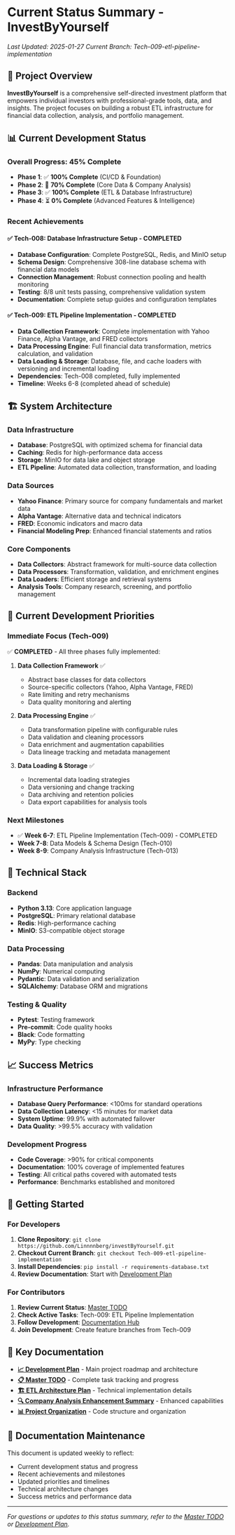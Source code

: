 # Current Status Summary - InvestByYourself

*Last Updated: 2025-01-27*
*Current Branch: Tech-009-etl-pipeline-implementation*

## 🎯 **Project Overview**

**InvestByYourself** is a comprehensive self-directed investment platform that empowers individual investors with professional-grade tools, data, and insights. The project focuses on building a robust ETL infrastructure for financial data collection, analysis, and portfolio management.

## 📊 **Current Development Status**

### **Overall Progress: 45% Complete**

- **Phase 1**: ✅ **100% Complete** (CI/CD & Foundation)
- **Phase 2**: 🚧 **70% Complete** (Core Data & Company Analysis)
- **Phase 3**: ✅ **100% Complete** (ETL & Database Infrastructure)
- **Phase 4**: ⏳ **0% Complete** (Advanced Features & Intelligence)

### **Recent Achievements**

#### **✅ Tech-008: Database Infrastructure Setup - COMPLETED**
- **Database Configuration**: Complete PostgreSQL, Redis, and MinIO setup
- **Schema Design**: Comprehensive 308-line database schema with financial data models
- **Connection Management**: Robust connection pooling and health monitoring
- **Testing**: 8/8 unit tests passing, comprehensive validation system
- **Documentation**: Complete setup guides and configuration templates

#### **✅ Tech-009: ETL Pipeline Implementation - COMPLETED**
- **Data Collection Framework**: Complete implementation with Yahoo Finance, Alpha Vantage, and FRED collectors
- **Data Processing Engine**: Full financial data transformation, metrics calculation, and validation
- **Data Loading & Storage**: Database, file, and cache loaders with versioning and incremental loading
- **Dependencies**: Tech-008 completed, fully implemented
- **Timeline**: Weeks 6-8 (completed ahead of schedule)

## 🏗️ **System Architecture**

### **Data Infrastructure**
- **Database**: PostgreSQL with optimized schema for financial data
- **Caching**: Redis for high-performance data access
- **Storage**: MinIO for data lake and object storage
- **ETL Pipeline**: Automated data collection, transformation, and loading

### **Data Sources**
- **Yahoo Finance**: Primary source for company fundamentals and market data
- **Alpha Vantage**: Alternative data and technical indicators
- **FRED**: Economic indicators and macro data
- **Financial Modeling Prep**: Enhanced financial statements and ratios

### **Core Components**
- **Data Collectors**: Abstract framework for multi-source data collection
- **Data Processors**: Transformation, validation, and enrichment engines
- **Data Loaders**: Efficient storage and retrieval systems
- **Analysis Tools**: Company research, screening, and portfolio management

## 🎯 **Current Development Priorities**

### **Immediate Focus (Tech-009)**
✅ **COMPLETED** - All three phases fully implemented:

1. **Data Collection Framework** ✅
   - Abstract base classes for data collectors
   - Source-specific collectors (Yahoo, Alpha Vantage, FRED)
   - Rate limiting and retry mechanisms
   - Data quality monitoring and alerting

2. **Data Processing Engine** ✅
   - Data transformation pipeline with configurable rules
   - Data validation and cleaning processors
   - Data enrichment and augmentation capabilities
   - Data lineage tracking and metadata management

3. **Data Loading & Storage** ✅
   - Incremental data loading strategies
   - Data versioning and change tracking
   - Data archiving and retention policies
   - Data export capabilities for analysis tools

### **Next Milestones**
- ✅ **Week 6-7**: ETL Pipeline Implementation (Tech-009) - COMPLETED
- **Week 7-8**: Data Models & Schema Design (Tech-010)
- **Week 8-9**: Company Analysis Infrastructure (Tech-013)

## 🔧 **Technical Stack**

### **Backend**
- **Python 3.13**: Core application language
- **PostgreSQL**: Primary relational database
- **Redis**: High-performance caching
- **MinIO**: S3-compatible object storage

### **Data Processing**
- **Pandas**: Data manipulation and analysis
- **NumPy**: Numerical computing
- **Pydantic**: Data validation and serialization
- **SQLAlchemy**: Database ORM and migrations

### **Testing & Quality**
- **Pytest**: Testing framework
- **Pre-commit**: Code quality hooks
- **Black**: Code formatting
- **MyPy**: Type checking

## 📈 **Success Metrics**

### **Infrastructure Performance**
- **Database Query Performance**: <100ms for standard operations
- **Data Collection Latency**: <15 minutes for market data
- **System Uptime**: 99.9% with automated failover
- **Data Quality**: >99.5% accuracy with validation

### **Development Progress**
- **Code Coverage**: >90% for critical components
- **Documentation**: 100% coverage of implemented features
- **Testing**: All critical paths covered with automated tests
- **Performance**: Benchmarks established and monitored

## 🚀 **Getting Started**

### **For Developers**
1. **Clone Repository**: `git clone https://github.com/Linnnnberg/investByYourself.git`
2. **Checkout Current Branch**: `git checkout Tech-009-etl-pipeline-implementation`
3. **Install Dependencies**: `pip install -r requirements-database.txt`
4. **Review Documentation**: Start with [Development Plan](investbyyourself_plan.md)

### **For Contributors**
1. **Review Current Status**: [Master TODO](../MASTER_TODO.md)
2. **Check Active Tasks**: Tech-009: ETL Pipeline Implementation
3. **Follow Development**: [Documentation Hub](README.md)
4. **Join Development**: Create feature branches from Tech-009

## 🔗 **Key Documentation**

- **[📈 Development Plan](investbyyourself_plan.md)** - Main project roadmap and architecture
- **[📋 Master TODO](../MASTER_TODO.md)** - Complete task tracking and progress
- **[🏗️ ETL Architecture Plan](etl_architecture_plan.md)** - Technical implementation details
- **[🔍 Company Analysis Enhancement Summary](company_analysis_enhancement_summary.md)** - Enhanced capabilities
- **[📊 Project Organization](project_organization.md)** - Code structure and organization

## 📝 **Documentation Maintenance**

This document is updated weekly to reflect:
- Current development status and progress
- Recent achievements and milestones
- Updated priorities and timelines
- Technical architecture changes
- Success metrics and performance data

---

*For questions or updates to this status summary, refer to the [Master TODO](../MASTER_TODO.md) or [Development Plan](investbyyourself_plan.md).*
